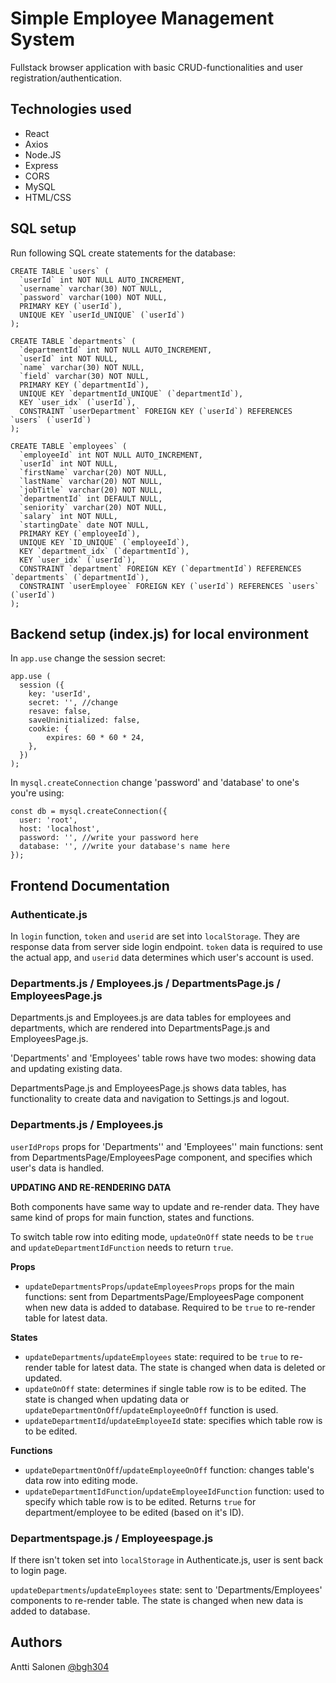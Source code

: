 # Simple Employee Management System
Fullstack browser application with basic CRUD-functionalities and user registration/authentication.

## Technologies used
- React
- Axios
- Node.JS
- Express
- CORS
- MySQL
- HTML/CSS

## SQL setup
Run following SQL create statements for the database:
```
CREATE TABLE `users` (
  `userId` int NOT NULL AUTO_INCREMENT,
  `username` varchar(30) NOT NULL,
  `password` varchar(100) NOT NULL,
  PRIMARY KEY (`userId`),
  UNIQUE KEY `userId_UNIQUE` (`userId`)
);

CREATE TABLE `departments` (
  `departmentId` int NOT NULL AUTO_INCREMENT,
  `userId` int NOT NULL,
  `name` varchar(30) NOT NULL,
  `field` varchar(30) NOT NULL,
  PRIMARY KEY (`departmentId`),
  UNIQUE KEY `departmentId_UNIQUE` (`departmentId`),
  KEY `user_idx` (`userId`),
  CONSTRAINT `userDepartment` FOREIGN KEY (`userId`) REFERENCES `users` (`userId`)
);

CREATE TABLE `employees` (
  `employeeId` int NOT NULL AUTO_INCREMENT,
  `userId` int NOT NULL,
  `firstName` varchar(20) NOT NULL,
  `lastName` varchar(20) NOT NULL,
  `jobTitle` varchar(20) NOT NULL,
  `departmentId` int DEFAULT NULL,
  `seniority` varchar(20) NOT NULL,
  `salary` int NOT NULL,
  `startingDate` date NOT NULL,
  PRIMARY KEY (`employeeId`),
  UNIQUE KEY `ID_UNIQUE` (`employeeId`),
  KEY `department_idx` (`departmentId`),
  KEY `user_idx` (`userId`),
  CONSTRAINT `department` FOREIGN KEY (`departmentId`) REFERENCES `departments` (`departmentId`),
  CONSTRAINT `userEmployee` FOREIGN KEY (`userId`) REFERENCES `users` (`userId`)
);
```

## Backend setup (index.js) for local environment
In ```app.use``` change the session secret:
```
app.use (
  session ({
    key: 'userId',
    secret: '', //change
    resave: false,
    saveUninitialized: false,
    cookie: {
        expires: 60 * 60 * 24,
    },
  })
);
```

In ```mysql.createConnection``` change 'password' and 'database' to one's you're using:
```
const db = mysql.createConnection({
  user: 'root',
  host: 'localhost',
  password: '', //write your password here
  database: '', //write your database's name here
});
```

## Frontend Documentation
### Authenticate.js
In ```login``` function, ```token``` and ```userid``` are set into ```localStorage```. They are response data from server side login endpoint. ```token``` data is required to use the actual app, and ```userid``` data determines which user's account is used.

### Departments.js / Employees.js / DepartmentsPage.js / EmployeesPage.js
Departments.js and Employees.js are data tables for employees and departments, which are rendered into DepartmentsPage.js and EmployeesPage.js.

'Departments' and 'Employees' table rows have two modes: showing data and updating existing data.

DepartmentsPage.js and EmployeesPage.js shows data tables, has functionality to create data and navigation to Settings.js and logout.

### Departments.js / Employees.js
```userIdProps``` props for 'Departments'' and 'Employees'' main functions: sent from DepartmentsPage/EmployeesPage component, and specifies which user's data is handled.

**UPDATING AND RE-RENDERING DATA**

Both components have same way to update and re-render data. They have same kind of props for main function, states and functions.

To switch table row into editing mode, ```updateOnOff``` state needs to be ```true``` and ```updateDepartmentIdFunction``` needs to return ```true```.

**Props**

- ```updateDepartmentsProps```/```updateEmployeesProps``` props for the main functions: sent from DepartmentsPage/EmployeesPage component when new data is added to database. Required to be ```true``` to re-render table for latest data.

**States**

- ```updateDepartments```/```updateEmployees``` state: required to be ```true``` to re-render table for latest data. The state is changed when data is deleted or updated.
- ```updateOnOff``` state: determines if single table row is to be edited. The state is changed when updating data or ```updateDepartmentOnOff```/```updateEmployeeOnOff``` function is used.
- ```updateDepartmentId```/```updateEmployeeId``` state: specifies which table row is to be edited.

**Functions**

- ```updateDepartmentOnOff```/```updateEmployeeOnOff``` function: changes table's data row into editing mode.
- ```updateDepartmentIdFunction```/```updateEmployeeIdFunction``` function: used to specify which table row is to be edited. Returns ```true``` for department/employee to be edited (based on it's ID).

### Departmentspage.js / Employeespage.js

If there isn't token set into ```localStorage``` in Authenticate.js, user is sent back to login page.

```updateDepartments```/```updateEmployees``` state: sent to 'Departments/Employees' components to re-render table. The state is changed when new data is added to database.

## Authors
Antti Salonen [@bgh304](https://github.com/bgh304)
